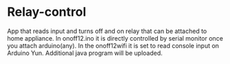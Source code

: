 # Relay-control
App that reads input and turns off and on relay that can be attached to home appliance. In onoff12.ino it is directly controlled by serial monitor once you attach arduino(any). In the onoff12wifi it is set to read console input on Arduino Yun.  Additional java program will be uploaded.
